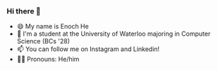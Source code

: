 ### Hi there 👋 

- 😄 My name is Enoch He
- 🏫 I'm a student at the University of Waterloo majoring in Computer Science (BCs '28)
- 📫 You can follow me on Instagram and Linkedin!
- 👦🏻 Pronouns: He/him
